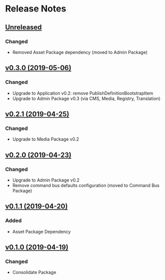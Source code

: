 # Release Notes

## [Unreleased](https://github.com/ixocreate/framework/compare/0.3.0...develop)
### Changed
- Removed Asset Package dependency (moved to Admin Package)

## [v0.3.0 (2019-05-06)](https://github.com/ixocreate/framework/compare/0.2.1...0.3.0)
### Changed
- Upgrade to Application v0.2: remove PublishDefinitionBootstrapItem
- Upgrade to Admin Package v0.3 (via CMS, Media, Registry, Translation)

## [v0.2.1 (2019-04-25)](https://github.com/ixocreate/framework/compare/0.2.0...0.2.1)
### Changed
- Upgrade to Media Package v0.2

## [v0.2.0 (2019-04-23)](https://github.com/ixocreate/framework/compare/0.1.1...0.2.0)
### Changed
- Upgrade to Admin Package v0.2
- Remove command bus defaults configuration (moved to Command Bus Package)

## [v0.1.1 (2019-04-20)](https://github.com/ixocreate/framework/compare/0.1.0...0.1.1)
### Added
- Asset Package Dependency

## [v0.1.0 (2019-04-19)](https://github.com/ixocreate/framework/compare/master...0.1.0)
### Changed
- Consolidate Package
